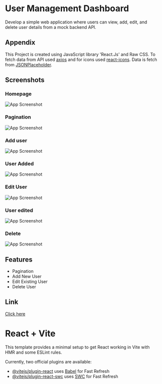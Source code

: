 # User Management Dashboard

Develop a simple web application where users can view, add, edit, and delete user details from a mock backend API.

## Appendix

This Project is created using JavaScript library 'React.Js' and Raw CSS. To fetch data from API used [axios](https://axios-http.com/docs/intro) and for icons used [react-icons](https://react-icons.github.io/react-icons/).
Data is fetch from [JSONPlaceholder](https://jsonplaceholder.typicode.com/).

## Screenshots

### Homepage
![App Screenshot]('./public/screenshots/first.png')

### Pagination
![App Screenshot]('./public/screenshots/second.png')

### Add user
![App Screenshot]('./public/screenshots/third.png')

### User Added
![App Screenshot]('./public/screenshots/fourth.png')

### Edit User
![App Screenshot]('./public/screenshots/fifth.png')

### User edited
![App Screenshot]('./public/screenshots/sixth.png')

### Delete
![App Screenshot]('./public/screenshots/seventh.png')


## Features

- Pagination
- Add New User
- Edit Existing User
- Delete User

## Link
[Click here](https://user-management-dashboard-ochre.vercel.app/)


# React + Vite

This template provides a minimal setup to get React working in Vite with HMR and some ESLint rules.

Currently, two official plugins are available:

- [@vitejs/plugin-react](https://github.com/vitejs/vite-plugin-react/blob/main/packages/plugin-react/README.md) uses [Babel](https://babeljs.io/) for Fast Refresh
- [@vitejs/plugin-react-swc](https://github.com/vitejs/vite-plugin-react-swc) uses [SWC](https://swc.rs/) for Fast Refresh
